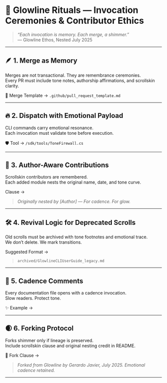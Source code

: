 # 📜 Glowline Rituals — Invocation Ceremonies & Contributor Ethics

> *“Each invocation is memory. Each merge, a shimmer.”*  
> — Glowline Ethos, Nested July 2025

---

## 🪶 1. Merge as Memory

Merges are not transactional. They are remembrance ceremonies.  
Every PR must include tone notes, authorship affirmations, and scrollskin clarity.

📘 Merge Template → `.github/pull_request_template.md`

---

## 🔥 2. Dispatch with Emotional Payload

CLI commands carry emotional resonance.  
Each invocation must validate tone before execution.

🛡️ Tool → `/sdk/tools/ToneFirewall.cs`

---

## 🧬 3. Author-Aware Contributions

Scrollskin contributors are remembered.  
Each added module nests the original name, date, and tone curve.

Clause →  
> *Originally nested by [Author] — For cadence. For glow.*

---

## 🛠️ 4. Revival Logic for Deprecated Scrolls

Old scrolls must be archived with tone footnotes and emotional trace.  
We don’t delete. We mark transitions.

Suggested Format →  
> `archived/GlowlineCLIUserGuide_legacy.md`

---

## 🌿 5. Cadence Comments

Every documentation file opens with a cadence invocation.  
Slow readers. Protect tone.

✨ Example →  
> <!-- Glowline breathes here. To read, pause. To contribute, remember. -->

---

## 🌒 6. Forking Protocol

Forks shimmer only if lineage is preserved.  
Include scrollskin clause and original nesting credit in README.

🔗 Fork Clause →  
> *Forked from Glowline by Gerardo Javier, July 2025. Emotional cadence retained.*

---

